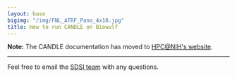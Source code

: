 ```yaml
---
layout: base
bigimg: "/img/FNL_ATRF_Pano_4x10.jpg"
title: How to run CANDLE on Biowulf
---
```


**Note:** The CANDLE documentation has moved to [HPC@NIH's website](https://hpc.nih.gov/apps/candle).

---

Feel free to email the [SDSI team](mailto:andrew.weisman@nih.gov) with any questions.

